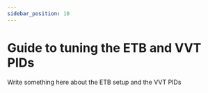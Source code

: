 ```yaml
---
sidebar_position: 10
---
```


# Guide to tuning the ETB and VVT PIDs

Write something here about the ETB setup and the VVT PIDs
